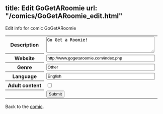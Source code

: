 title: Edit GoGetARoomie
url: "/comics/GoGetARoomie_edit.html"
---
Edit info for comic GoGetARoomie

<form name="comic" action="http://gaepostmail.appspot.com/comic/" method="post">
<table class="comicinfo">
<tr>
<th>Description</th><td><textarea name="description" cols="40" rows="3">Go Get a Roomie!</textarea></td>
</tr>
<tr>
<th>Website</th><td><input type="text" name="url" value="http://www.gogetaroomie.com/index.php" size="40"/></td>
</tr>
<tr>
<th>Genre</th><td><input type="text" name="genre" value="Other" size="40"/></td>
</tr>
<tr>
<th>Language</th><td><input type="text" name="language" value="English" size="40"/></td>
</tr>
<tr>
<th>Adult content</th><td><input type="checkbox" name="adult" value="adult" /></td>
</tr>
<tr>
<th></th><td>
<input type="hidden" name="comic" value="GoGetARoomie" />
<input type="submit" name="submit" value="Submit" />
</td>
</tr>
</table>
</form>

Back to the [comic](GoGetARoomie.html).
